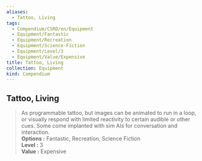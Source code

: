```yaml
---
aliases:
  - Tattoo, Living
tags:
  - Compendium/CSRD/en/Equipment
  - Equipment/Fantastic
  - Equipment/Recreation
  - Equipment/Science-Fiction
  - Equipment/Level/3
  - Equipment/Value/Expensive
title: Tattoo, Living
collection: Equipment
kind: Compendium
---
```

## Tattoo, Living  
  
>As programmable tattoo, but images can be animated to run in a loop, or visually respond with limited reactivity to certain audible or other cues. Some come implanted with sim AIs for conversation and interaction.  
> **Options :** Fantastic, Recreation, Science Fiction  
> **Level :** 3  
> **Value :** Expensive